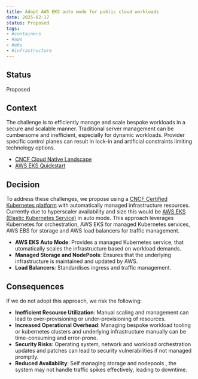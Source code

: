 ```yaml
---
title: Adopt AWS EKS auto mode for public cloud workloads
date: 2025-02-17
status: Proposed
tags:
- #containers
- #aws
- #eks
- #infrastructure
---
```


## Status

Proposed

## Context

The challenge is to efficiently manage and scale bespoke workloads in a secure and scalable manner. Traditional server management can be cumbersome and inefficient, especially for dynamic workloads. Provider specific control planes can result in lock-in and artificial constraints limiting technology options.

- [CNCF Cloud Native Landscape](https://landscape.cncf.io/)
- [AWS EKS Quickstart](https://docs.aws.amazon.com/eks/latest/userguide/quickstart.html)

## Decision

To address these challenges, we propose using a [CNCF Certified Kubernetes platform](https://www.cncf.io/training/certification/software-conformance/#logos) with automatically managed infrastructure resources. Currently due to hyperscaler availability and size this would be [AWS EKS (Elastic Kubernetes Service)](https://docs.aws.amazon.com/eks/latest/userguide/what-is-eks.html) in auto mode. This approach leverages Kubernetes for orchestration, AWS EKS for managed Kubernetes services, AWS EBS for storage and AWS load balancers for traffic management.

- **AWS EKS Auto Mode**: Provides a managed Kubernetes service, that utomatically scales the infrastructure based on workload demands.
- **Managed Storage and NodePools**: Ensures that the underlying infrastructure is maintained and updated by AWS.
- **Load Balancers**: Standardises ingress and traffic management.

## Consequences

If we do not adopt this approach, we risk the following:

- **Inefficient Resource Utilization**: Manual scaling and management can lead to over-provisioning or under-provisioning of resources.
- **Increased Operational Overhead**: Managing bespoke workload tooling or kubernetes clusters and underlying infrastructure manually can be time-consuming and error-prone.
- **Security Risks**: Operating system, network and workload orchestration updates and patches can lead to security vulnerabilities if not managed promptly.
- **Reduced Availability**: Self managing storage and nodepools , the system may not handle traffic spikes effectively, leading to downtime.
